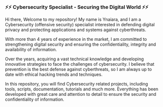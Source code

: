### ⚡⚡ Cybersecurity Specialist - Securing the Digital World ⚡⚡

Hi there, Welcome to my repository! My name is Ynaiara, and I am a Cybersecurity (offensive security) specialist interested in defending digital privacy and protecting applications and systems against cyberthreats.

With more than 4 years of experience in the market, I am committed to strengthening digital security and ensuring the confidentiality, integrity and availability of information.

Over the years, acquiring a vast technical knowledge and developing innovative strategies to face the challenges of cybersecurity. I believe that prevention is the best defense against cyberthreats, so I am always up to date with ethical hacking trends and techniques.

In this repository, you will find Cybersecurity related projects, including tools, scripts, documentation, tutorials and much more. Everything has been developed with great care and attention to detail to ensure the security and confidentiality of information.
